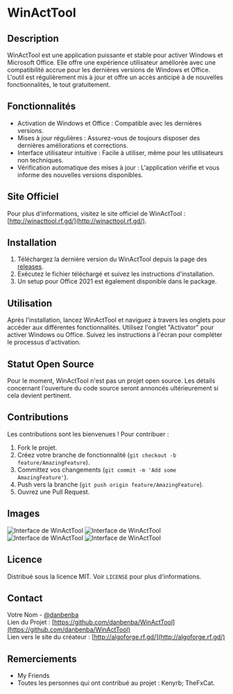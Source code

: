 # WinActTool

## Description
WinActTool est une application puissante et stable pour activer Windows et Microsoft Office. Elle offre une expérience utilisateur améliorée avec une compatibilité accrue pour les dernières versions de Windows et Office. L'outil est régulièrement mis à jour et offre un accès anticipé à de nouvelles fonctionnalités, le tout gratuitement.

## Fonctionnalités
- Activation de Windows et Office : Compatible avec les dernières versions.
- Mises à jour régulières : Assurez-vous de toujours disposer des dernières améliorations et corrections.
- Interface utilisateur intuitive : Facile à utiliser, même pour les utilisateurs non techniques.
- Vérification automatique des mises à jour : L'application vérifie et vous informe des nouvelles versions disponibles.

## Site Officiel
Pour plus d'informations, visitez le site officiel de WinActTool : [http://winacttool.rf.gd/](http://winacttool.rf.gd/).

## Installation
1. Téléchargez la dernière version du WinActTool depuis la page des [releases](https://github.com/danbenba/WinActTool/releases/tag/lastedversion).
2. Exécutez le fichier téléchargé et suivez les instructions d'installation.
3. Un setup pour Office 2021 est également disponible dans le package.

## Utilisation
Après l'installation, lancez WinActTool et naviguez à travers les onglets pour accéder aux différentes fonctionnalités. Utilisez l'onglet "Activator" pour activer Windows ou Office. Suivez les instructions à l'écran pour compléter le processus d'activation.

## Statut Open Source
Pour le moment, WinActTool n'est pas un projet open source. Les détails concernant l'ouverture du code source seront annoncés ultérieurement si cela devient pertinent.

## Contributions
Les contributions sont les bienvenues ! Pour contribuer :
1. Fork le projet.
2. Créez votre branche de fonctionnalité (`git checkout -b feature/AmazingFeature`).
3. Committez vos changements (`git commit -m 'Add some AmazingFeature'`).
4. Push vers la branche (`git push origin feature/AmazingFeature`).
5. Ouvrez une Pull Request.

## Images
![Interface de WinActTool](https://github.com/danbenba/WinActTool/assets/89309539/e43a837c-f416-4499-8d96-96077f8fc7c0)
![Interface de WinActTool](https://github.com/danbenba/WinActTool/assets/89309539/3bfeb56c-6010-44d9-b123-384e3bdee6c9)
![Interface de WinActTool](https://github.com/danbenba/WinActTool/assets/89309539/66cebe9b-9265-4c8e-9c15-39cd2759e7f4)
![Interface de WinActTool](https://github.com/danbenba/WinActTool/assets/89309539/88517b91-b941-482b-a9b5-8882f4e37e15)


## Licence
Distribué sous la licence MIT. Voir `LICENSE` pour plus d'informations.

## Contact
Votre Nom - [@danbenba](https://twitter.com/danbenba_dev)  
Lien du Projet : [https://github.com/danbenba/WinActTool](https://github.com/danbenba/WinActTool)  
Lien vers le site du créateur : [http://algoforge.rf.gd/](http://algoforge.rf.gd/)

## Remerciements
- My Friends
- Toutes les personnes qui ont contribué au projet : Kenyrb; TheFxCat.
